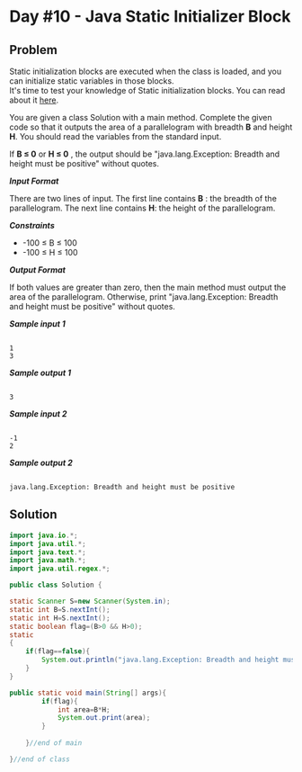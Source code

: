 # Day #10 - Java Static Initializer Block
## Problem

Static initialization blocks are executed when the class is loaded, and you can initialize static variables in those blocks.<br>
It's time to test your knowledge of Static initialization blocks. You can read about it [here](https://docs.oracle.com/javase/tutorial/java/javaOO/initial.html).

You are given a class Solution with a main method. Complete the given code so that it outputs the area of a parallelogram with breadth **B** and height **H**. You should read the variables from the standard input.

If **B ≤ 0** or **H ≤ 0** , the output should be "java.lang.Exception: Breadth and height must be positive" without quotes.

***Input Format***

There are two lines of input. The first line contains **B** : the breadth of the parallelogram. The next line contains **H**: the height of the parallelogram.

***Constraints***
+ -100 ≤  B ≤ 100
+ -100 ≤  H ≤ 100

***Output Format***

If both values are greater than zero, then the main method must output the area of the parallelogram. Otherwise, print "java.lang.Exception: Breadth and height must be positive" without quotes.

***Sample input 1***
```

1
3

```
***Sample output 1***
```

3

```
***Sample input 2***
```

-1
2

```
***Sample output 2***
```

java.lang.Exception: Breadth and height must be positive

```

## Solution
```java
import java.io.*;
import java.util.*;
import java.text.*;
import java.math.*;
import java.util.regex.*;

public class Solution {

static Scanner S=new Scanner(System.in);
static int B=S.nextInt();
static int H=S.nextInt();
static boolean flag=(B>0 && H>0);
static
{ 
    if(flag==false){ 
        System.out.println("java.lang.Exception: Breadth and height must be positive");
    }
}

public static void main(String[] args){
		if(flag){
			int area=B*H;
			System.out.print(area);
		}
		
	}//end of main

}//end of class
```
